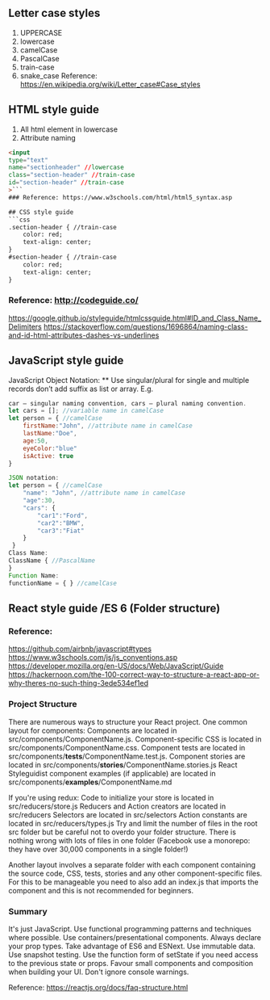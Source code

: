 ## Letter case styles
1.	UPPERCASE
2.	lowercase
3.	camelCase
4.	PascalCase
5.	train-case
6.	snake_case
Reference: https://en.wikipedia.org/wiki/Letter_case#Case_styles

## HTML style guide
1.	All html element in lowercase
2.	Attribute naming
```html
<input
type="text"
name="sectionheader" //lowercase
class="section-header" //train-case
id="section-header" //train-case
>```
### Reference: https://www.w3schools.com/html/html5_syntax.asp

## CSS style guide
```css
.section-header { //train-case
    color: red;
    text-align: center;
}
#section-header { //train-case
    color: red;
    text-align: center;
}
```
### Reference: http://codeguide.co/
https://google.github.io/styleguide/htmlcssguide.html#ID_and_Class_Name_Delimiters
https://stackoverflow.com/questions/1696864/naming-class-and-id-html-attributes-dashes-vs-underlines

## JavaScript style guide
JavaScript Object Notation:
** Use singular/plural for single and multiple records don’t add suffix as list or array.
E.g.
```javascript
car – singular naming convention, cars – plural naming convention.
let cars = []; //variable name in camelCase
let person = { //camelCase
    firstName:"John", //attribute name in camelCase
    lastName:"Doe",
    age:50,
    eyeColor:"blue"
    isActive: true
}

JSON notation:
let person = { //camelCase
    "name": "John", //attribute name in camelCase
    "age":30,
    "cars": {
        "car1":"Ford",
        "car2":"BMW",
        "car3":"Fiat"
    }
 }
Class Name:
ClassName { //PascalName
}
Function Name:
functionName = { } //camelCase
```
## React style guide /ES 6 (Folder structure)
### Reference:
https://github.com/airbnb/javascript#types
https://www.w3schools.com/js/js_conventions.asp
https://developer.mozilla.org/en-US/docs/Web/JavaScript/Guide
https://hackernoon.com/the-100-correct-way-to-structure-a-react-app-or-why-theres-no-such-thing-3ede534ef1ed

### Project Structure
There are numerous ways to structure your React project. One common layout for components:
Components are located in src/components/ComponentName.js.
Component-specific CSS is located in src/components/ComponentName.css.
Component tests are located in src/components/__tests__/ComponentName.test.js.
Component stories are located in src/components/__stories__/ComponentName.stories.js
React Styleguidist component examples (if applicable) are located in src/components/__examples__/ComponentName.md

If you're using redux:
Code to initialize your store is located in src/reducers/store.js
Reducers and Action creators are located in src/reducers
Selectors are located in src/selectors
Action constants are located in src/reducers/types.js
Try and limit the number of files in the root src folder but be careful not to overdo your folder structure. There is nothing wrong with lots of files in one folder (Facebook use a monorepo: they have over 30,000 components in a single folder!)

Another layout involves a separate folder with each component containing the source code, CSS, tests, stories and any other component-specific files. For this to be manageable you need to also add an index.js that imports the component and this is not recommended for beginners.
### Summary
It's just JavaScript.
Use functional programming patterns and techniques where possible.
Use containers/presentational components.
Always declare your prop types.
Take advantage of ES6 and ESNext.
Use immutable data.
Use snapshot testing.
Use the function form of setState if you need access to the previous state or props.
Favour small components and composition when building your UI.
Don't ignore console warnings.

Reference:
https://reactjs.org/docs/faq-structure.html